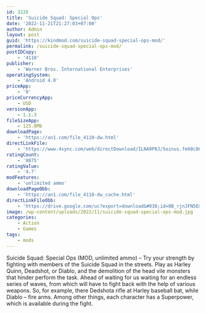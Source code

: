 ```yaml
---
id: 3226
title: 'Suicide Squad: Special Ops'
date: '2022-11-21T21:27:03+07:00'
author: Admin
layout: post
guid: 'https://kindmod.com/suicide-squad-special-ops-mod/'
permalink: /suicide-squad-special-ops-mod/
postIDCopy:
    - '4110'
publisher:
    - 'Warner Bros. International Enterprises'
operatingSystem:
    - 'Android 4.0'
priceApp:
    - '0'
priceCurrencyApp:
    - USD
versionApp:
    - 1.1.3
fileSizeApp:
    - 125.8Mb
downloadPage:
    - 'https://an1.com/file_4110-dw.html'
directLinkFile:
    - 'https://www.4sync.com/web/directDownload/ILNA9P8J/5oinus.fe60c80701ebf85d5d02b0efbc4730cc'
ratingCount:
    - '8875'
ratingValue:
    - '4.7'
modFeatures:
    - 'unlimited ammo'
downloadPageObb:
    - 'https://an1.com/file_4110-dw_cache.html'
directLinkFileObb:
    - 'https://drive.google.com/uc?export=download&#038;id=0B_rjnJFN5EmfUzFZUFNjSE9MSGM'
image: /wp-content/uploads/2022/11/suicide-squad-special-ops-mod.jpg
categories:
    - Action
    - Games
tags:
    - mods
---
```


Suicide Squad: Special Ops (MOD, unlimited ammo) – Try your strength by fighting with members of the Suicide Squad in the streets. Play as Harley Quinn, Deadshot, or Diablo, and the demolition of the head vile monsters that hinder perform the task. Ahead of waiting for us waiting for an endless series of waves, from which will have to fight back with the help of various weapons. So, for example, there Dedshota rifle at Harley baseball bat, while Diablo – fire arms. Among other things, each character has a Superpower, which is available during the fight.